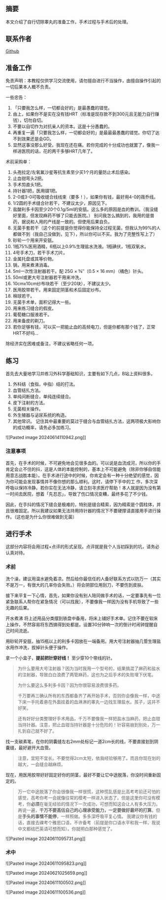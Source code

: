 ## 摘要

本文介绍了自行切除睾丸的准备工作，手术过程与手术后的处理。

## 联系作者

[Github](https://github.com/BreakingLead)

## 准备工作

免责声明：本教程仅供学习交流使用，请勿擅自进行不当操作，由擅自操作引起的一切后果本人概不负责。

一些忠告：
1. 「只要我怎么样，一切都会好的」是最愚蠢的错觉。
2. 由上，如果你不是实在没有钱HRT（标准是现存款不到300元且无能力自行赚钱），切勿自切。
3. 不要以自切作为对抗亲人的资本。这是十分愚蠢的。
4. 再重复一遍「只要我怎么样，一切都会好的」是最最最愚蠢的错觉。你切了达不到效果还是会GD。
5. 显然这事没那么好受。我现在还在痛。若你完成的十分成功也就罢了，像我一样进医院的话，花的两千多够HRT几年了。

术前采购单：
1. 头孢拉定/左氧氟沙星等抗生素至少买1个月的量防止术后感染。
2. 止血钳弯头2把。
3. 手术剪直头1把。
4. 持针器1把，医用镊1把。
5. 2-0或3-0可吸收缝合线线束（要多！），如果你有钱，最好用4-0的薇乔线。
6. 1/2圆的手术缝合针若干，不建议太少，原因见下。
7. 盐酸利多卡因至少20个0.1g/5ml的安瓿。这么多的原因是血的教训。（我没缝好里面，但发现麻药不够了只能去医院。）
   别问我怎么搞到的，我用的是兽药，据说和人用的产线是一致的。但使用后果自负。
8. 无菌手套若干（这个的前提是你觉得你能保持全过程无菌，但我认为99%的人都做不到（我自己没做到，见下），所以你可以不买。我为了完整性写上了）
9. 砂轮一个用来开安瓿。
10. 1瓶75%医用酒精，6瓶以上0.9%生理盐水洗液。1瓶碘伏，1瓶双氧水。
11. 4号手术刀，若干手术刀片。
12. 金属托盘或其等价物。
13. 锅，用来煮沸消毒。
14. 5ml一次性注射器若干。配 25G × 5⁄8″（0.5 × 16 mm）（橘色）针头。
15. 50ml或更大号注射器若干用来冲洗，
16. 10cmx10cm纱布块若干（至少20块），不建议太少。
17. 医用胶带若干。用来固定阴茎和术后固定纱布。
18. 棉球若干。
19. 无菌手术单，面积记得大一些。
20. 用来练习缝合的假皮。
21. 葡萄糖口服液若干。
22. 用来备皮的剃刀。
23. 若你足够有钱，可以买一把能止血的高频电刀，但是你都有那个钱了，正常HRT不好吗...

除经济实在困难或备注，不建议省略任何一项。

## 练习

首先去大量地学习并练习外科学基础知识，主要有如下几点，B站上资料很多。
1. 外科结（食指，中指）结的打法。
2. 血管结扎方法。
3. 单纯间断缝合，单纯连续缝合。
4. 皮下注射的方法。
5. 无菌相关操作。
6. 外生殖器与泌尿系统的构造。
7. 其他常识。
记住其中最重要的莫过于缝合与血管结扎方法，这两项极大影响你的成功概率，请务必多加练习。


![[Pasted image 20240614110942.png]]



### 注意事项

首先，在手术的时候，不可避免地会见很多血的。可以说是血流成河，所以你的手肯定会止不住的抖，这是人体的本能控制的，基本上不可能避免（除非你够自信能用意志战胜本能）。在手术进行途中的时候，你肯定会有一种十分绝望的感觉，因为你可能会发现事情并不像你想的那么顺利。这时，请停下手中的工
作，多次深呼吸以保持冷静。若你实在无法冷静，请立刻寻求医疗帮助！本人就是因为没有第一时间去医院，想着「先忍忍」，导致了伤口情况变糟，最终多花了不少钱。

因此，在手抖的情况下缝合是极难的，特别是缝合精索，因为精索是个圆柱体，并且很难固定。所以我建议如果无法持用持针器的情况下不要硬撑请直接用手进行操作。（这也是为什么你很难做到无菌）

## 进行手术

这部分内容将会用过程+点评的形式呈现。点评就是我个人当初踩到的坑，请务必认真对待。
### 术前
洗个澡，建议用温水避免着凉。然后给你最信任的人备好联系方式以防万一（其实不是万一，有很大的几率你会失败。）将会阴部位用刮刀，不要伤到皮肤。

接下来平复一下心情，首先，如果你没有别人陪同做手术的话，一定要事先有一位紧急联系人帮你在紧急情况（可以找我），不要像我一样因为没有手机导致了一些无趣的后果。

开水煮沸
将上述用品分类摆到铁盘中备用，将床上铺好手术单。记住不要在软床上操作，不然容易将东西搞得到处都是。设置30分钟响一次的倒计时闹钟提醒自己时间流逝。

用砂轮开安瓿，抽15瓶以上的利多卡因放在一端备用。用大号注射器抽几管生理盐水用作冲洗，拔掉针头便于操作。

拿一个小盒子，**提前把针穿好线！** 至少穿10个带线的针。

> 为什么要用大号注射器？因为当时我用一个型号的，结果搞混了麻药和盐水的注射器，导致白白浪费了两管麻药，这也为之后手术的失败埋下伏笔。
> 
> 为什么要这么多利多卡因？因为你很容易浪费很多药。
> 
> 千万要再三确认所有的东西都备齐了再开始手术，否则你会像我一样，中途下床一手托着悬在外面挂着的血淋淋的睾丸一边找生理盐水。孩子，这并不好笑。
> 
> 还有好好分类整理好手术用品，千万不要像我一样把盐水当麻药，把止血钳当持针器。注意，把止血钳当持针器是十分危险的！针容易崩到别处，万一扎到自己就不好了。

找一支碳素笔，在你的阴囊缝左右2mm处标记一道2cm长的线，不要直接划到阴囊缝，最好避开大血管。

>注意，宜短不宜长。不要觉得2cm太短，依我经验够用了。而且你现在划的越大，一会缝合越麻烦。

现在，用医用胶带好好固定好你的阴茎，最好不要让它中途脱落，你没时间重新固定的。



> 万一它中途脱落了你会很像我一样很慌，这种慌乱感是比高考考前还可怕的感觉，高考你考一会就像往常的模考一样进入状态了。但是这里你可没有模考，你**必须**在毫无经验的情况下一次成功，可想而知这会让人有多大压力。再说一遍，**千万不要高估自己的心理承受能力，一定要做好最坏的打算**。但是**手头的事情不能停**，一样照做。多多深呼吸平复心情。
> 我建议你有钱的话，直接去祼考个雅思口语，不许备考（前提是你口语水平和我一样，我说中文都结巴英语可想而知）。你就明白那种感觉了。


![[Pasted image 20240611095731.png]]



### 术中



![[Pasted image 20240611095823.png]]


![[Pasted image 20240621025659.png]]





![[Pasted image 20240611100502.png]]


![[Pasted image 20240611100536.png]]